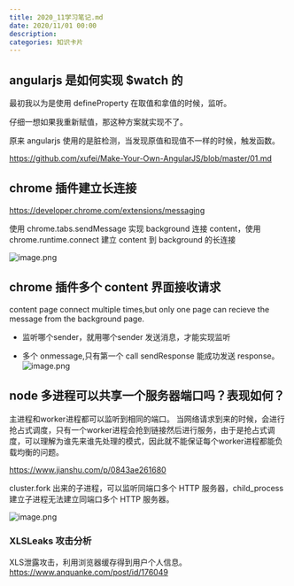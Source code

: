 ```yaml
---
title: 2020_11学习笔记.md
date: 2020/11/01 00:00
description:
categories: 知识卡片
---
```

## angularjs 是如何实现 $watch 的
最初我以为是使用 defineProperty 在取值和拿值的时候，监听。

仔细一想如果我重新赋值，那这种方案就实现不了。

原来 angularjs 使用的是脏检测，当发现原值和现值不一样的时候，触发函数。

https://github.com/xufei/Make-Your-Own-AngularJS/blob/master/01.md

## chrome 插件建立长连接
https://developer.chrome.com/extensions/messaging

使用 chrome.tabs.sendMessage  实现 background 连接 content，使用 chrome.runtime.connect 建立 content 到 background 的长连接

![image.png](http://images.scar.site/WEBRESOURCEa077f35731e222c236f00e85de89f867.png)

## chrome 插件多个 content 界面接收请求
content  page  connect multiple times,but only one page can recieve the message from the background page.

* 监听哪个sender，就用哪个sender 发送消息，才能实现监听


* 多个 onmessage,只有第一个 call sendResponse 能成功发送 response。
![image.png](http://images.scar.site/WEBRESOURCEf233455c1b66045a21bc61616cb8e1fa.png)



## node 多进程可以共享一个服务器端口吗？表现如何？
主进程和worker进程都可以监听到相同的端口。
当网络请求到来的时候，会进行抢占式调度，只有一个worker进程会抢到链接然后进行服务，由于是抢占式调度，可以理解为谁先来谁先处理的模式，因此就不能保证每个worker进程都能负载均衡的问题。

https://www.jianshu.com/p/0843ae261680

cluster.fork 出来的子进程，可以监听同端口多个 HTTP 服务器，child_process 建立子进程无法建立同端口多个 HTTP 服务器。

![image.png](http://images.scar.site/WEBRESOURCE5e859a2615cfefb9df33b301e59c8798.png)
### XLSLeaks 攻击分析
XLS泄露攻击，利用浏览器缓存得到用户个人信息。
https://www.anquanke.com/post/id/176049